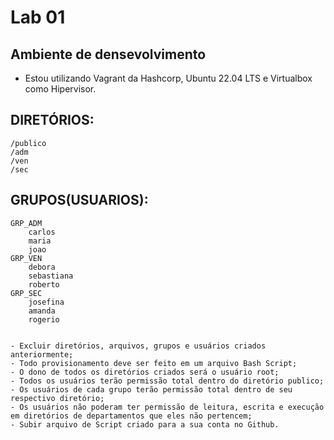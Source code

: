# Lab 01

## Ambiente de densevolvimento
   - Estou utilizando Vagrant da Hashcorp, Ubuntu 22.04 LTS e Virtualbox como Hipervisor.

## DIRETÓRIOS:
    /publico
    /adm
    /ven
    /sec

## GRUPOS(USUARIOS):
    GRP_ADM
        carlos
        maria
        joao
    GRP_VEN
        debora
        sebastiana
        roberto
    GRP_SEC
        josefina
        amanda
        rogerio


    - Excluir diretórios, arquivos, grupos e usuários criados anteriormente;
    - Todo provisionamento deve ser feito em um arquivo Bash Script;
    - O dono de todos os diretórios criados será o usuário root;
    - Todos os usuários terão permissão total dentro do diretório publico;
    - Os usuários de cada grupo terão permissão total dentro de seu respectivo diretório;
    - Os usuários não poderam ter permissão de leitura, escrita e execução em diretórios de departamentos que eles não pertencem;
    - Subir arquivo de Script criado para a sua conta no Github.
